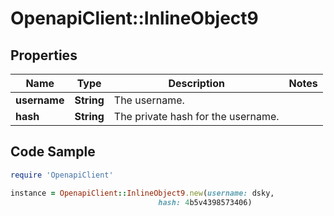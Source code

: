 # OpenapiClient::InlineObject9

## Properties

Name | Type | Description | Notes
------------ | ------------- | ------------- | -------------
**username** | **String** | The username. | 
**hash** | **String** | The private hash for the username. | 

## Code Sample

```ruby
require 'OpenapiClient'

instance = OpenapiClient::InlineObject9.new(username: dsky,
                                 hash: 4b5v4398573406)
```


